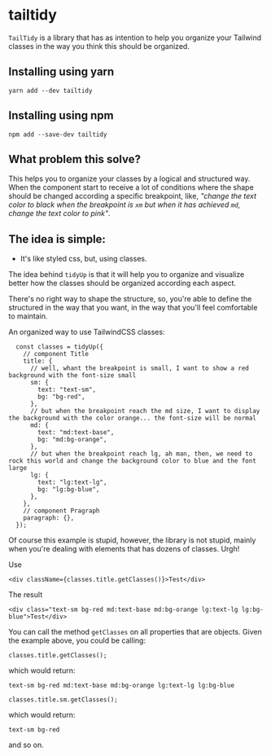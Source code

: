 # tailtidy
`TailTidy` is a library that has as intention to help you organize your Tailwind classes in the way you think this should be organized.

## Installing using yarn
```
yarn add --dev tailtidy
```

## Installing using npm
```
npm add --save-dev tailtidy
```

## What problem this solve?
This helps you to organize your classes by a logical and structured way. When the component start to receive a lot of conditions where the shape should be changed according a specific breakpoint, like, *"change the text color to black when the breakpoint is `xm` but when it has achieved `md`, change the text color to pink"*. 

## The idea is simple:
- It's like styled css, but, using classes.

The idea behind `tidyUp` is that it will help you to organize and visualize better how the classes should be organized
according each aspect.

There's no right way to shape the structure, so, you're able to define the structured in the way that you want, in the way that
you'll feel comfortable to maintain.

An organized way to use TailwindCSS classes:
````
  const classes = tidyUp({
    // component Title
    title: {
      // well, whant the breakpoint is small, I want to show a red background with the font-size small
      sm: {
        text: "text-sm",
        bg: "bg-red",
      },
      // but when the breakpoint reach the md size, I want to display the background with the color orange... the font-size will be normal
      md: {
        text: "md:text-base",
        bg: "md:bg-orange",
      },
      // but when the breakpoint reach lg, ah man, then, we need to rock this world and change the background color to blue and the font large
      lg: {
        text: "lg:text-lg",
        bg: "lg:bg-blue",
      },
    },
    // component Pragraph
    paragraph: {},
  });

````
Of course this example is stupid, however, the library is not stupid, mainly when you're dealing with elements that has dozens of classes. Urgh!

Use

````
<div className={classes.title.getClasses()}>Test</div>
````

The result
````
<div class="text-sm bg-red md:text-base md:bg-orange lg:text-lg lg:bg-blue">Test</div>
````

You can call the method `getClasses` on all properties that are objects. Given the example above, you could be calling:

````
classes.title.getClasses();
````
which would return:
````
text-sm bg-red md:text-base md:bg-orange lg:text-lg lg:bg-blue
````

````
classes.title.sm.getClasses();
````
which would return:
````
text-sm bg-red
````
and so on.



